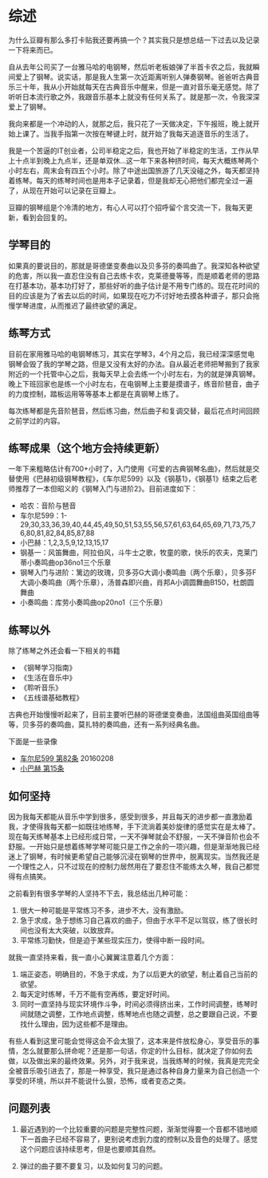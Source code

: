 # 综述

为什么豆瓣有那么多打卡贴我还要再搞一个？其实我只是想总结一下过去以及记录一下将来而已。

自从去年公司买了一台雅马哈的电钢琴，然后听老板娘弹了半首卡农之后，我就瞬间爱上了钢琴。说实话，那是我人生第一次近距离听别人弹奏钢琴。爸爸听古典音乐三十年，我从小开始就每天在古典音乐中醒来，但是一直对音乐毫无感觉。除了听听日本流行歌之外，我跟音乐基本上就没有任何关系了。就是那一次，令我深深爱上了钢琴。

我向来都是一个冲动的人，就那之后，我只花了一天做决定，下午报班，晚上就开始上课了。当我手指第一次按在琴键上时，就开始了我每天追逐音乐的生活了。

我是一个苦逼的IT创业者，公司半稳定之后，我也开始了半稳定的生活，工作从早上十点半到晚上九点半，还是单双休...这一年下来各种挤时间，每天大概练琴两个小时左右，周末会有四五个小时。除了中途出国旅游了几天没碰之外，每天都坚持着练琴。每天的练琴时间也是用本子记录着，但是我却无心把他们都完全过一遍了，从现在开始可以记录在豆瓣上。

豆瓣的钢琴组是个冷清的地方，有心人可以打个招呼留个言交流一下，我每天更新，看到会回复的。


## 学琴目的

如果真的要说目的，那就是哥德堡变奏曲以及贝多芬的奏鸣曲了。我深知各种欲望的危害，所以我一直忍住没有自己去练卡农，克莱德曼等等，而是顺着老师的思路在打基本功，基本功打好了，那些好听的曲子估计是不用专门练的。现在花时间的目的应该是为了省去以后的时间，如果现在吃力不讨好地去摸各种谱子，那只会拖慢学琴进度，从而推迟了最终欲望的满足。

## 练琴方式

目前在家用雅马哈的电钢琴练习，其实在学琴3，4个月之后，我已经深深感觉电钢琴会毁了我的学琴之路，但是又没有太好的办法。自从最近老师把琴搬到了我家附近的一个托管中心之后，我每天早上会去练一个小时左右，为的就是弹真钢琴。晚上下班回家也是练一个小时左右，在电钢琴上主要是摸谱子，练音阶琶音，曲子的力度控制，踏板运用等等基本上都是在真钢琴上练了。

每次练琴都是先音阶琶音，然后练习曲，然后曲子和复调交替，最后花点时间回顾之前学过的内容。

## 练琴成果（这个地方会持续更新）

一年下来粗略估计有700+小时了，入门使用《可爱的古典钢琴名曲》，然后就是交替使用《巴赫初级钢琴教程》，《车尔尼599》以及《钢基1》，《钢基1》结束之后老师推荐了一本但昭义的《钢琴入门与进阶2》。目前进度如下：

+ 哈农：音阶与琶音
+ 车尔尼599：1-29,30,33,36,39,40,44,45,49,50,51,53,55,56,57,61,63,64,65,69,71,73,75,76,80,81,82,84,85,87,88
+ 小巴赫：1,2,3,5,9,12,13,15,17
+ 钢基一：风笛舞曲，阿拉伯风，斗牛士之歌，牧童的歌，快乐的农夫，克莱门蒂小奏鸣曲op36no1三个乐章
+ 钢琴入门与进阶：篱边的玫瑰，贝多芬G大调小奏鸣曲（两个乐章），贝多芬F大调小奏鸣曲（两个乐章），汤普森即兴曲，肖邦A小调圆舞曲B150，杜朗圆舞曲
+ 小奏鸣曲：库劳小奏鸣曲op20no1（三个乐章）

## 练琴以外

除了练琴之外还会看一下相关的书籍

+ 《钢琴学习指南》
+ 《生活在音乐中》
+ 《聆听音乐》
+ 《五线谱基础教程》

古典也开始慢慢听起来了，目前主要听巴赫的哥德堡变奏曲，法国组曲英国组曲等等，贝多芬的奏鸣曲，莫扎特的奏鸣曲，还有一系列经典名曲。

下面是一些录像

+ [车尔尼599 第82条](http://v.youku.com/v_show/id_XMTQ2NzQ4OTE0NA==.html) 20160208
+ [小巴赫 第15条](http://v.youku.com/v_show/id_XMTQ2OTgwMDU0NA==.html)


## 如何坚持

因为我每天都能从音乐中学到很多，感受到很多，并且每天的进步都一直激励着我，才使得我每天都一如既往地练琴，手下流淌着美妙旋律的感觉实在是太棒了。现在每天练琴基本上已经形成日常，一天不弹琴就会不舒服，一天不弹音阶也会不舒服。一开始只是想着练琴学琴可能只是工作之余的一项兴趣，但是渐渐地我已经迷上了钢琴，有时候更希望自己能够沉浸在钢琴的世界中，脱离现实。当然我还是一个理性之人，只不过现在的控制力居然用在了要忍住不能练太久琴，我自己都觉得有点搞笑。

之前看到有很多学琴的人坚持不下去，我总结出几种可能：

1. 很大一种可能是平常练习不多，进步不大，没有激励。
2. 急于求成，急于想练习自己喜欢的曲子，但由于水平不足以驾驭，练了很长时间也没有太大突破，以致放弃。
3. 平常练习勤快，但是迫于某些现实压力，使得中断一段时间。

就我一直坚持来看，我一直小心翼翼注意着几个方面：

1. 端正姿态，明确目的，不急于求成，为了以后更大的欲望，制止着自己当前的欲望。
2. 每天定时练琴，千万不能有空再练，要定好时间。
3. 同时一直坚持与现实环境作斗争，时间必须得挤出来，工作时间调整，练琴时间就随之调整，工作地点调整，练琴地点也随之调整，总之要跟自己说，不要找什么理由，因为这些都不是理由。

有些人看到这里可能会觉得这会不会太狠了，这本来是件放松身心，享受音乐的事情，怎么就要那么拼命呢？还是那一句话，你定的什么目标，就决定了你如何去做，以及做出来的最终效果。另外，对于我来说，当我练琴的时候，我真是完完全全被音乐吸引进去了，那是一种享受，我只是通过各种自身力量来为自己创造一个享受的环境，所以并不能说什么狠，恐怖，或者变态之类。

## 问题列表

1. 最近遇到的一个比较重要的问题是完整性问题，渐渐觉得要一个音都不错地顺下一首曲子已经不容易了，更别说考虑到力度的控制以及音色的处理了。感觉这个问题应该持续思考，但是也要顺其自然。

2. 弹过的曲子要不要复习，以及如何复习的问题。

